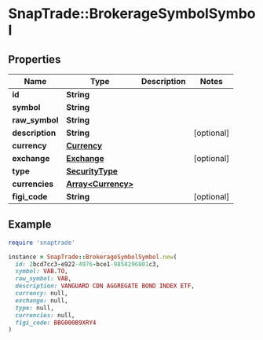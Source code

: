 # SnapTrade::BrokerageSymbolSymbol

## Properties

| Name | Type | Description | Notes |
| ---- | ---- | ----------- | ----- |
| **id** | **String** |  |  |
| **symbol** | **String** |  |  |
| **raw_symbol** | **String** |  |  |
| **description** | **String** |  | [optional] |
| **currency** | [**Currency**](Currency.md) |  |  |
| **exchange** | [**Exchange**](Exchange.md) |  | [optional] |
| **type** | [**SecurityType**](SecurityType.md) |  |  |
| **currencies** | [**Array&lt;Currency&gt;**](Currency.md) |  |  |
| **figi_code** | **String** |  | [optional] |

## Example

```ruby
require 'snaptrade'

instance = SnapTrade::BrokerageSymbolSymbol.new(
  id: 2bcd7cc3-e922-4976-bce1-9858296801c3,
  symbol: VAB.TO,
  raw_symbol: VAB,
  description: VANGUARD CDN AGGREGATE BOND INDEX ETF,
  currency: null,
  exchange: null,
  type: null,
  currencies: null,
  figi_code: BBG000B9XRY4
)
```

